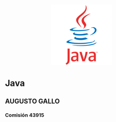 
<div id = "header" align="center">
  <img src="https://github.com/devicons/devicon/blob/master/icons/java/java-original-wordmark.svg" alt="java" width="200" height="200"/>
</div>

# Java
## AUGUSTO GALLO

### Comisión 43915
